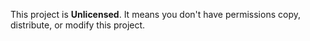 This project is **Unlicensed**. It means you don't have permissions copy, distribute, or modify this project.